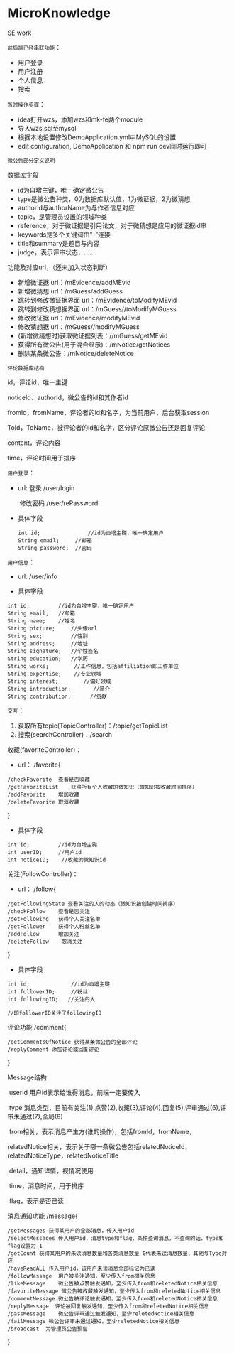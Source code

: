 # MicroKnowledge
SE work

`前后端已经串联功能`：

- 用户登录
- 用户注册
- 个人信息
- 搜索



`暂时操作步骤`：

- idea打开wzs，添加wzs和mk-fe两个module
- 导入wzs.sql至mysql
- 根据本地设置修改DemoApplication.yml中MySQL的设置
- edit configuration, DemoApplication 和 npm run dev同时运行即可



`微公告部分定义说明`

数据库字段

- id为自增主键，唯一确定微公告
- type是微公告种类，0为数据库默认值，1为微证据，2为微猜想
- authorId与authorName为与作者信息对应
- topic，是管理员设置的领域种类
- reference，对于微证据是引用论文，对于微猜想是应用的微证据id串
- keywords是多个关键词由“-”连接
- title和summary是题目与内容
- judge，表示评审状态，……

功能及对应url，（还未加入状态判断）

- 新增微证据 url：/mEvidence/addMEvid
- 新增微猜想 url：/mGuess/addGuess
- 跳转到修改微证据界面 url：/mEvidence/toModifyMEvid
- 跳转到修改猜想据界面 url：/mGuess//toModifyMGuess
- 修改微证据 url：/mEvidence/modifyMEvid
- 修改猜想据 url：/mGuess//modifyMGuess
- (新增微猜想时)获取微证据列表：//mGuess/getMEvid
- 获得所有微公告(用于混合显示)：/mNotice/getNotices
- 删除某条微公告：/mNotice/deleteNotice



`评论数据库结构`

id，评论id，唯一主键

noticeId、authorId，微公告的id和其作者id

fromId，fromName，评论者的id和名字，为当前用户，后台获取session

ToId，ToName，被评论者的id和名字，区分评论原微公告还是回复评论

content，评论内容

time，评论时间用于排序



`用户登录`：

- url:	登录	/user/login

  ​		  修改密码	/user/rePassword

- 具体字段

  ```
  int id;				//id为自增主键，唯一确定用户
  String email;		//邮箱
  String password; 	//密码
  ```



`用户信息`：

- url:	/user/info

- 具体字段

```
int id;			//id为自增主键，唯一确定用户
String email;	//邮箱
String name;	//姓名
String picture;     //头像url
String sex;			//性别
String address;		//地址
String signature;   //个性签名
String education;   //学历
String works;        //工作信息，包括affiliation即工作单位
String expertise;    //专业领域
String interest;    	//偏好领域
String introduction;       //简介
String contribution;      //贡献
```



`交互`：

1. 获取所有topic(TopicController)：/topic/getTopicList
2. 搜索(searchController)：/search



收藏(favoriteController)：

- url：	/favorite{

```
/checkFavorite	查看是否收藏
/getFavoriteList	获得所有个人收藏的微知识（微知识按收藏时间排序）
/addFavorite	增加收藏
/deleteFavorite	取消收藏
```

}

- 具体字段

```
int id;			//id为自增主键
int userID;	 	//用户id
int noticeID;	 //收藏的微知识id
```



关注(FollowController)：	

- url：	/follow{

```
/getFollowingState 查看关注的人的动态（微知识按创建时间排序）
/checkFollow	查看是否关注
/getFollowing	获得个人关注名单
/getFollower	获得个人粉丝名单
/addFollow		增加关注
/deleteFollow    取消关注
```

}

- 具体字段

```
int id;				//id为自增主键
int followerID;   	//粉丝
int followingID;   //关注的人

//即followerID关注了followingID
```



评论功能 /comment{

```
/getCommentsOfNotice 获得某条微公告的全部评论
/replyComment 添加评论或回复评论
```

}



Message结构

​	userId	用户id表示给谁得消息，前端一定要传入

​	type	消息类型，目前有关注(1),点赞(2),收藏(3),评论(4),回复(5),评审通过(6),评审未通过(7),全局(8)

​	from相关，表示消息产生方(谁的操作)，包括fromId，fromName，

​	relatedNotice相关，表示关于哪一条微公告包括relatedNoticeId，relatedNoticeType，relatedNoticeTitle

​	detail，通知详情，视情况使用

​	time，消息时间，用于排序

​	flag，表示是否已读



消息通知功能 /message{

```
/getMessages 获得某用户的全部消息，传入用户id
/selectMessages 传入用户id，消息type和flag，条件查询消息，不查询的话，type和flag设置为-1
/getCount 获得某用户的未读消息数量和各类消息数量 0代表未读消息数量，其他与Type对应
/haveReadALL 传入用户id，该用户未读消息全部标记为已读
/followMessage  用户被关注通知，至少传入from相关信息
/likeMessage	微公告被点赞触发通知，至少传入from和reletedNotice相关信息
/favoriteMessage 微公告被收藏触发通知，至少传入from和reletedNotice相关信息
/commentMessage	微公告被评论触发通知，至少传入from和reletedNotice相关信息
/replyMessage  评论被回复触发通知，至少传入from和reletedNotice相关信息
/passMessage	微公告评审通过触发通知，至少reletedNotice相关信息
/failMessage 微公告评审未通过通知，至少reletedNotice相关信息
/broadcast	为管理员公告预留
```

}

